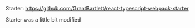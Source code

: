 Starter: https://github.com/GrantBartlett/react-typescript-webpack-starter

Starter was a little bit modified